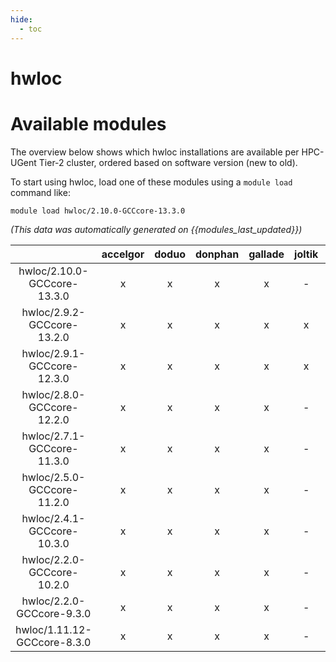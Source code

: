 ```yaml
---
hide:
  - toc
---
```


hwloc
=====

# Available modules


The overview below shows which hwloc installations are available per HPC-UGent Tier-2 cluster, ordered based on software version (new to old).

To start using hwloc, load one of these modules using a `module load` command like:

```shell
module load hwloc/2.10.0-GCCcore-13.3.0
```

*(This data was automatically generated on {{modules_last_updated}})*  

| |accelgor|doduo|donphan|gallade|joltik|shinx|skitty|
| :---: | :---: | :---: | :---: | :---: | :---: | :---: | :---: |
|hwloc/2.10.0-GCCcore-13.3.0|x|x|x|x|-|x|x|
|hwloc/2.9.2-GCCcore-13.2.0|x|x|x|x|x|x|x|
|hwloc/2.9.1-GCCcore-12.3.0|x|x|x|x|x|x|x|
|hwloc/2.8.0-GCCcore-12.2.0|x|x|x|x|-|x|-|
|hwloc/2.7.1-GCCcore-11.3.0|x|x|x|x|-|x|-|
|hwloc/2.5.0-GCCcore-11.2.0|x|x|x|x|-|-|-|
|hwloc/2.4.1-GCCcore-10.3.0|x|x|x|x|-|-|-|
|hwloc/2.2.0-GCCcore-10.2.0|x|x|x|x|-|-|-|
|hwloc/2.2.0-GCCcore-9.3.0|x|x|x|x|-|-|-|
|hwloc/1.11.12-GCCcore-8.3.0|x|x|x|x|-|-|-|
